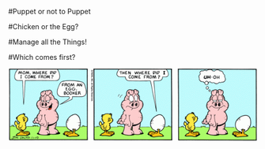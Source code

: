 <!SLIDE center cover>
#Puppet or not to Puppet

#Chicken or the Egg?

#Manage all the Things!

#Which comes first?

![cote](../_images/cote-orson-jimdavis.png)
